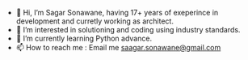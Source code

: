 - 👋 Hi, I’m Sagar Sonawane, having 17+ years of exeperince in development and curretly working as architect.
- 👀 I’m interested in solutioning and coding using industry standards.
- 🌱 I’m currently learning Python advance.
- 📫 How to reach me : Email me saagar.sonawane@gmail.com

<!---
sagar10483/sagar10483 is a ✨ special ✨ repository because its `README.md` (this file) appears on your GitHub profile.
You can click the Preview link to take a look at your changes.
--->
